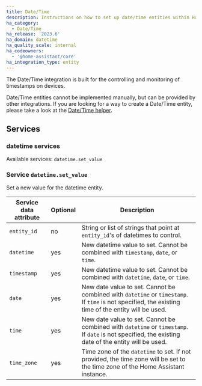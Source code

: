 ```yaml
---
title: Date/Time
description: Instructions on how to set up date/time entities within Home Assistant.
ha_category:
  - Date/Time
ha_release: '2023.6'
ha_domain: datetime
ha_quality_scale: internal
ha_codeowners:
  - '@home-assistant/core'
ha_integration_type: entity
---
```


The Date/Time integration is built for the controlling and monitoring of timestamps on devices.

Date/Time entities cannot be implemented manually, but can be provided by other integrations. If you are looking for a way to create a Date/Time entity, please take a look at the [Date/Time helper](/integrations/input_datetime).

## Services

### datetime services

Available services: `datetime.set_value`

### Service `datetime.set_value`

Set a new value for the datetime entity.

| Service data attribute | Optional | Description |
| ---------------------- | -------- | ----------- |
| `entity_id` | no | String or list of strings that point at `entity_id`'s of datetimes to control.
| `datetime` | yes | New datetime value to set. Cannot be combined with `timestamp`, `date`, or `time`.
| `timestamp` | yes | New datetime value to set. Cannot be combined with `datetime`, `date`, or `time`.
| `date` | yes | New date value to set. Cannot be combined with `datetime` or `timestamp`. If `time` is not specified, the existing time of the entity will be used.
| `time` | yes | New date value to set. Cannot be combined with `datetime` or `timestamp`. If `date` is not specified, the existing date of the entity will be used.
| `time_zone` | yes | Time zone of the `datetime` to set. If not provided, the time zone will be set to the time zone of the Home Assistant instance.

